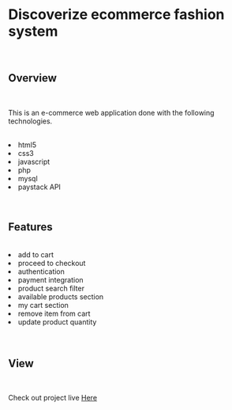 
   <h1>Discoverize ecommerce fashion system</h1>
   <br />
   <h2>Overview</h2>
   <br />
   <p>This is an e-commerce web application done with the following technologies.
      <br /><br />
      <li>html5</li>
      <li>css3</li>
      <li>javascript</li>
      <li>php</li>
      <li>mysql</li>
      <li>paystack API</li>
   </p>
   <br />
   <h2>Features</h2>
   <br />
      <li>add to cart</li>
      <li>proceed to checkout</li>
      <li>authentication</li>
      <li>payment integration</li>
      <li>product search filter</li>
      <li>available products section</li>
      <li>my cart section</li>
      <li>remove item from cart</li>
      <li>update product quantity</li>
      <br /><br />
      <h2>View</h2>
      <br />
      <p>Check out project live <a href="#">Here</a></p>
